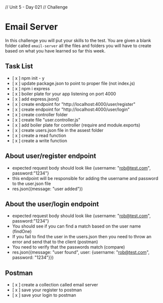 // Unit 5 - Day 021
// Challenge

# Email Server

In this challenge you will put your skills to the test. You are given a blank folder called `email-server` all the files and folders you will have to create based on what you have learned so far this week.

## Task List

- [ x ] npm init - y
- [ x ] update package.json to point to proper file (not index.js)
- [ x ] npm i express
- [ x ] boiler plate for your app listening on port 4000
- [ x ] add express.json()
- [ x ] create endpoint for "http://localhost:4000/user/register"
- [ x ] create endpoint for "http://localhost:4000/user/login"
- [ x ] create controller folder
- [ x ] create file "user.controller.js"
- [ x ] add boiler plate for controller (require and module.exports)
- [ x ] create users.json file in the assest folder
- [ x ] create a read function
- [ x ] create a write function

## About user/register endpoint

- expected request body should look like {username: "rob@test.com", password:"1234"}
- this endpoint will be responsible for adding the username and password to the user.json file
- res.json({message: "user added"})

## About the user/login endpoint

- expected request body should look like {username: "rob@test.com", password:"1234"}
- You should see if you can find a match based on the user name (findOne)
- If you fail to find the user in the users.json then you need to throw an error and send that to the client (postman)
- You need to verify that the passwords match (compare)
- res.json({message: "user found", user: {username: "rob@test.com", password: "1234"}})


## Postman

- [ x ] create a collection called email server
- [ x ] save your register to postman
- [ x ] save your login to postman
